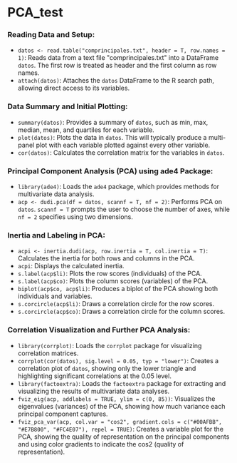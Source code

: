 # PCA_test

### Reading Data and Setup:

- `datos <- read.table("comprincipales.txt", header = T, row.names = 1)`: Reads data from a text file "comprincipales.txt" into a DataFrame `datos`. The first row is treated as header and the first column as row names.
- `attach(datos)`: Attaches the `datos` DataFrame to the R search path, allowing direct access to its variables.

### Data Summary and Initial Plotting:

- `summary(datos)`: Provides a summary of `datos`, such as min, max, median, mean, and quartiles for each variable.
- `plot(datos)`: Plots the data in `datos`. This will typically produce a multi-panel plot with each variable plotted against every other variable.
- `cor(datos)`: Calculates the correlation matrix for the variables in `datos`.

### Principal Component Analysis (PCA) using ade4 Package:

- `library(ade4)`: Loads the `ade4` package, which provides methods for multivariate data analysis.
- `acp <- dudi.pca(df = datos, scannf = T, nf = 2)`: Performs PCA on `datos`. `scannf = T` prompts the user to choose the number of axes, while `nf = 2` specifies using two dimensions.

### Inertia and Labeling in PCA:

- `acpi <- inertia.dudi(acp, row.inertia = T, col.inertia = T)`: Calculates the inertia for both rows and columns in the PCA.
- `acpi`: Displays the calculated inertia.
- `s.label(acp$li)`: Plots the row scores (individuals) of the PCA.
- `s.label(acp$co)`: Plots the column scores (variables) of the PCA.
- `biplot(acp$co, acp$li)`: Produces a biplot of the PCA showing both individuals and variables.
- `s.corcircle(acp$li)`: Draws a correlation circle for the row scores.
- `s.corcircle(acp$co)`: Draws a correlation circle for the column scores.

### Correlation Visualization and Further PCA Analysis:

- `library(corrplot)`: Loads the `corrplot` package for visualizing correlation matrices.
- `corrplot(cor(datos), sig.level = 0.05, typ = "lower")`: Creates a correlation plot of `datos`, showing only the lower triangle and highlighting significant correlations at the 0.05 level.
- `library(factoextra)`: Loads the `factoextra` package for extracting and visualizing the results of multivariate data analyses.
- `fviz_eig(acp, addlabels = TRUE, ylim = c(0, 85))`: Visualizes the eigenvalues (variances) of the PCA, showing how much variance each principal component captures.
- `fviz_pca_var(acp, col.var = "cos2", gradient.cols = c("#00AFBB", "#E7B800", "#FC4E07"), repel = TRUE)`: Creates a variable plot for the PCA, showing the quality of representation on the principal components and using color gradients to indicate the cos2 (quality of representation).

